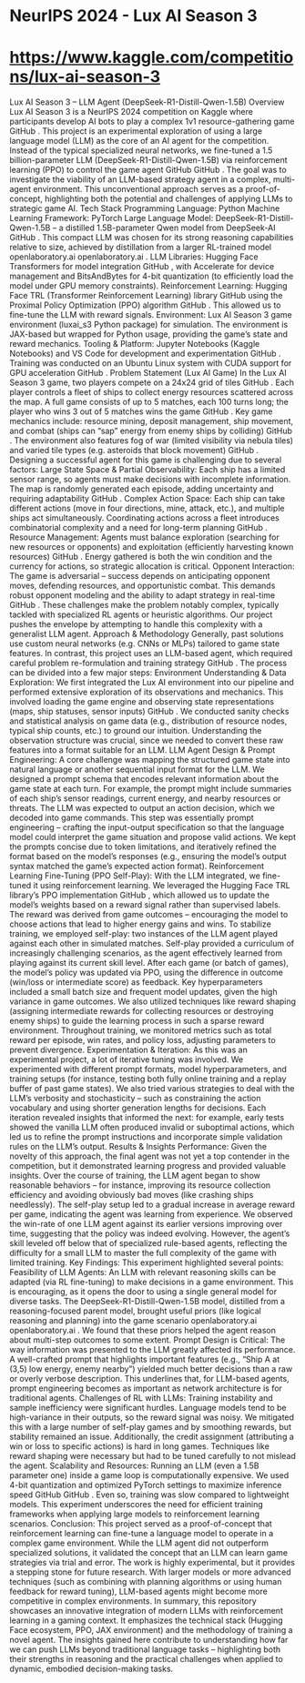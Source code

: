 # NeurIPS 2024 - Lux AI Season 3

# https://www.kaggle.com/competitions/lux-ai-season-3

Lux AI Season 3 – LLM Agent (DeepSeek-R1-Distill-Qwen-1.5B)
Overview
Lux AI Season 3 is a NeurIPS 2024 competition on Kaggle where participants develop AI bots to play a complex 1v1 resource-gathering game
GitHub
. This project is an experimental exploration of using a large language model (LLM) as the core of an AI agent for the competition. Instead of the typical specialized neural networks, we fine-tuned a 1.5 billion-parameter LLM (DeepSeek-R1-Distill-Qwen-1.5B) via reinforcement learning (PPO) to control the game agent
GitHub
GitHub
. The goal was to investigate the viability of an LLM-based strategy agent in a complex, multi-agent environment. This unconventional approach serves as a proof-of-concept, highlighting both the potential and challenges of applying LLMs to strategic game AI.
Tech Stack
Programming Language: Python
Machine Learning Framework: PyTorch
Large Language Model: DeepSeek-R1-Distill-Qwen-1.5B – a distilled 1.5B-parameter Qwen model from DeepSeek-AI
GitHub
. This compact LLM was chosen for its strong reasoning capabilities relative to size, achieved by distillation from a larger RL-trained model
openlaboratory.ai
openlaboratory.ai
.
LLM Libraries: Hugging Face Transformers for model integration
GitHub
, with Accelerate for device management and BitsAndBytes for 4-bit quantization (to efficiently load the model under GPU memory constraints).
Reinforcement Learning: Hugging Face TRL (Transformer Reinforcement Learning) library
GitHub
 using the Proximal Policy Optimization (PPO) algorithm
GitHub
. This allowed us to fine-tune the LLM with reward signals.
Environment: Lux AI Season 3 game environment (luxai_s3 Python package) for simulation. The environment is JAX-based but wrapped for Python usage, providing the game’s state and reward mechanics.
Tooling & Platform: Jupyter Notebooks (Kaggle Notebooks) and VS Code for development and experimentation
GitHub
. Training was conducted on an Ubuntu Linux system with CUDA support for GPU acceleration
GitHub
.
Problem Statement (Lux AI Game)
In the Lux AI Season 3 game, two players compete on a 24x24 grid of tiles
GitHub
. Each player controls a fleet of ships to collect energy resources scattered across the map. A full game consists of up to 5 matches, each 100 turns long; the player who wins 3 out of 5 matches wins the game
GitHub
. Key game mechanics include: resource mining, deposit management, ship movement, and combat (ships can “sap” energy from enemy ships by colliding)
GitHub
. The environment also features fog of war (limited visibility via nebula tiles) and varied tile types (e.g. asteroids that block movement)
GitHub
. Designing a successful agent for this game is challenging due to several factors:
Large State Space & Partial Observability: Each ship has a limited sensor range, so agents must make decisions with incomplete information. The map is randomly generated each episode, adding uncertainty and requiring adaptability
GitHub
.
Complex Action Space: Each ship can take different actions (move in four directions, mine, attack, etc.), and multiple ships act simultaneously. Coordinating actions across a fleet introduces combinatorial complexity and a need for long-term planning
GitHub
.
Resource Management: Agents must balance exploration (searching for new resources or opponents) and exploitation (efficiently harvesting known resources)
GitHub
. Energy gathered is both the win condition and the currency for actions, so strategic allocation is critical.
Opponent Interaction: The game is adversarial – success depends on anticipating opponent moves, defending resources, and opportunistic combat. This demands robust opponent modeling and the ability to adapt strategy in real-time
GitHub
.
These challenges make the problem notably complex, typically tackled with specialized RL agents or heuristic algorithms. Our project pushes the envelope by attempting to handle this complexity with a generalist LLM agent.
Approach & Methodology
Generally, past solutions use custom neural networks (e.g. CNNs or MLPs) tailored to game state features. In contrast, this project uses an LLM-based agent, which required careful problem re-formulation and training strategy
GitHub
. The process can be divided into a few major steps:
Environment Understanding & Data Exploration: We first integrated the Lux AI environment into our pipeline and performed extensive exploration of its observations and mechanics. This involved loading the game engine and observing state representations (maps, ship statuses, sensor inputs)
GitHub
. We conducted sanity checks and statistical analysis on game data (e.g., distribution of resource nodes, typical ship counts, etc.) to ground our intuition. Understanding the observation structure was crucial, since we needed to convert these raw features into a format suitable for an LLM.
LLM Agent Design & Prompt Engineering: A core challenge was mapping the structured game state into natural language or another sequential input format for the LLM. We designed a prompt schema that encodes relevant information about the game state at each turn. For example, the prompt might include summaries of each ship’s sensor readings, current energy, and nearby resources or threats. The LLM was expected to output an action decision, which we decoded into game commands. This step was essentially prompt engineering – crafting the input-output specification so that the language model could interpret the game situation and propose valid actions. We kept the prompts concise due to token limitations, and iteratively refined the format based on the model’s responses (e.g., ensuring the model’s output syntax matched the game’s expected action format).
Reinforcement Learning Fine-Tuning (PPO Self-Play): With the LLM integrated, we fine-tuned it using reinforcement learning. We leveraged the Hugging Face TRL library’s PPO implementation
GitHub
, which allowed us to update the model’s weights based on a reward signal rather than supervised labels. The reward was derived from game outcomes – encouraging the model to choose actions that lead to higher energy gains and wins. To stabilize training, we employed self-play: two instances of the LLM agent played against each other in simulated matches. Self-play provided a curriculum of increasingly challenging scenarios, as the agent effectively learned from playing against its current skill level. After each game (or batch of games), the model’s policy was updated via PPO, using the difference in outcome (win/loss or intermediate score) as feedback. Key hyperparameters included a small batch size and frequent model updates, given the high variance in game outcomes. We also utilized techniques like reward shaping (assigning intermediate rewards for collecting resources or destroying enemy ships) to guide the learning process in such a sparse reward environment. Throughout training, we monitored metrics such as total reward per episode, win rates, and policy loss, adjusting parameters to prevent divergence.
Experimentation & Iteration: As this was an experimental project, a lot of iterative tuning was involved. We experimented with different prompt formats, model hyperparameters, and training setups (for instance, testing both fully online training and a replay buffer of past game states). We also tried various strategies to deal with the LLM’s verbosity and stochasticity – such as constraining the action vocabulary and using shorter generation lengths for decisions. Each iteration revealed insights that informed the next: for example, early tests showed the vanilla LLM often produced invalid or suboptimal actions, which led us to refine the prompt instructions and incorporate simple validation rules on the LLM’s output.
Results & Insights
Performance: Given the novelty of this approach, the final agent was not yet a top contender in the competition, but it demonstrated learning progress and provided valuable insights. Over the course of training, the LLM agent began to show reasonable behaviors – for instance, improving its resource collection efficiency and avoiding obviously bad moves (like crashing ships needlessly). The self-play setup led to a gradual increase in average reward per game, indicating the agent was learning from experience. We observed the win-rate of one LLM agent against its earlier versions improving over time, suggesting that the policy was indeed evolving. However, the agent’s skill leveled off below that of specialized rule-based agents, reflecting the difficulty for a small LLM to master the full complexity of the game with limited training. Key Findings: This experiment highlighted several points:
Feasibility of LLM Agents: An LLM with relevant reasoning skills can be adapted (via RL fine-tuning) to make decisions in a game environment. This is encouraging, as it opens the door to using a single general model for diverse tasks. The DeepSeek-R1-Distill-Qwen-1.5B model, distilled from a reasoning-focused parent model, brought useful priors (like logical reasoning and planning) into the game scenario
openlaboratory.ai
openlaboratory.ai
. We found that these priors helped the agent reason about multi-step outcomes to some extent.
Prompt Design is Critical: The way information was presented to the LLM greatly affected its performance. A well-crafted prompt that highlights important features (e.g., “Ship A at (3,5) low energy, enemy nearby”) yielded much better decisions than a raw or overly verbose description. This underlines that, for LLM-based agents, prompt engineering becomes as important as network architecture is for traditional agents.
Challenges of RL with LLMs: Training instability and sample inefficiency were significant hurdles. Language models tend to be high-variance in their outputs, so the reward signal was noisy. We mitigated this with a large number of self-play games and by smoothing rewards, but stability remained an issue. Additionally, the credit assignment (attributing a win or loss to specific actions) is hard in long games. Techniques like reward shaping were necessary but had to be tuned carefully to not mislead the agent.
Scalability and Resources: Running an LLM (even a 1.5B parameter one) inside a game loop is computationally expensive. We used 4-bit quantization and optimized PyTorch settings to maximize inference speed
GitHub
GitHub
. Even so, training was slow compared to lightweight models. This experiment underscores the need for efficient training frameworks when applying large models to reinforcement learning scenarios.
Conclusion: This project served as a proof-of-concept that reinforcement learning can fine-tune a language model to operate in a complex game environment. While the LLM agent did not outperform specialized solutions, it validated the concept that an LLM can learn game strategies via trial and error. The work is highly experimental, but it provides a stepping stone for future research. With larger models or more advanced techniques (such as combining with planning algorithms or using human feedback for reward tuning), LLM-based agents might become more competitive in complex environments. In summary, this repository showcases an innovative integration of modern LLMs with reinforcement learning in a gaming context. It emphasizes the technical stack (Hugging Face ecosystem, PPO, JAX environment) and the methodology of training a novel agent. The insights gained here contribute to understanding how far we can push LLMs beyond traditional language tasks – highlighting both their strengths in reasoning and the practical challenges when applied to dynamic, embodied decision-making tasks.
